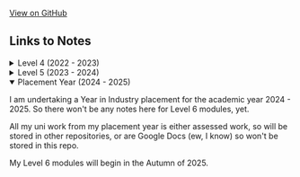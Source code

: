 <!-- # Thomas Boxall's BSc Computer Science notes -->
[View on GitHub](https://github.com/ThomasBoxall/uni-notes)

## Links to Notes
<details>
<summary>Level 4 (2022 - 2023)</summary>

* [M22731 (Comp Tutorial Level 4)](01-L4/M22731-compTutorialLevel4/M22731.pdf)
* [M30220 (Core Computing Concepts)](01-L4/M30220-coreComputingConcepts/M30220.pdf)
  * [Item II: Discovery Log](01-L4/M30220-coreComputingConcepts/00-discovery-log-web/main.pdf)
  * [Item II: Web Cheatsheet](01-L4/M30220-coreComputingConcepts/00-webCheatsheet/webCheatsheet.pdf)
  * [Item III: Security Cheatsheet](01-L4/M30220-coreComputingConcepts/00-securityCheatsheet/securityCheatsheet.pdf)
  * [Item IV: Key Concepts of Usability (KCU) Cheatsheet](01-L4/M30220-coreComputingConcepts/00-kcuCheatsheet/kcuCheatsheet.pdf)
* [M30231 (Networks)](01-L4/M30231-networks/M30231.pdf)
  * [Networks TB2 Exam Cheatsheet](01-L4/M30231-networks/00-networksCheatsheet/networksCheatsheet.pdf)
* [M30232 (Database Systems Development)](01-L4/M30232-databaseSystemsDevelopment/M30232.pdf)
  * [SQL Cheatsheet](01-L4/M30232-databaseSystemsDevelopment/00-sqlCheatsheet/sqlCheatsheet.pdf)
  * [Theory Cheatsheet](01-L4/M30232-databaseSystemsDevelopment/00-theoryCheatsheet/dsdTheoryCheatsheet.pdf)
* [M30299 (Programming)](01-L4/M30299-programming/M30299.pdf)
  * [Dart Cheatsheet](01-L4/M30299-programming/00-dartCheatsheet/dartCheatsheet.pdf)
* M30943 (Architecture and Operating Systems)
  * [Computing](01-L4/M30943-architectureAndOperatingSystems/Computing/M30943.pdf)
  * [Maths](01-L4/M30943-architectureAndOperatingSystems/Maths/M30943-maths.pdf)
</details>

<details>
<summary>Level 5 (2023 - 2024)</summary>

* [M21270 (Data Structures and Algorithms)](01-L5/M21270-DSALG/M21270-DSALG.pdf)
* [M21274 (Discrete Maths and Functional Programming)](01-L5/M21274-DMAFP/M21274-DMAFP.pdf)
* [M22732 (Comp Tutorial Level 5)](01-L5/M22732-CTUT5/M22732-CTUT5.pdf)
* [M30233 (Operating Systems and Internetworking)](01-L5/M30233-OSINT/M30233-OSINT.pdf)
* [M30235 (Programming Applications and Programming Languages)](01-L5/M30235-PAAPL/M30235-PAAPL.pdf)
* [M30239 (Ethical Hacking)](01-L5/M30239-EHACK/M30239-EHACK.pdf)
* [M30819 (Software Engineering Theory and Practice)](01-L5/M30819-SETAP/M30819-SETAP.pdf)
</details>

<details open>
<summary>Placement Year (2024 - 2025)</summary>

I am undertaking a Year in Industry placement for the academic year 2024 - 2025. So there won't be any notes here for Level 6 modules, yet. 

All my uni work from my placement year is either assessed work, so will be stored in other repositories, or are Google Docs (ew, I know) so won't be stored in this repo.

My Level 6 modules will begin in the Autumn of 2025.

</details>
